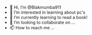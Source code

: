- 👋 Hi, I’m @Blakmumba911
- 👀 I’m interested in learning about pc's
- 🌱 I’m currently learning to read a book!
- 💞️ I’m looking to collaborate on ...
- 📫 How to reach me ...

<!---
Blakmumba911/Blakmumba911 is a ✨ special ✨ repository because its `README.md` (this file) appears on your GitHub profile.
You can click the Preview link to take a look at your changes.
--->
